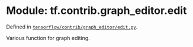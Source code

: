 <div itemscope itemtype="http://developers.google.com/ReferenceObject">
<meta itemprop="name" content="tf.contrib.graph_editor.edit" />
<meta itemprop="path" content="Stable" />
</div>

# Module: tf.contrib.graph_editor.edit



Defined in [`tensorflow/contrib/graph_editor/edit.py`](https://www.tensorflow.org/code/tensorflow/contrib/graph_editor/edit.py).

Various function for graph editing.

